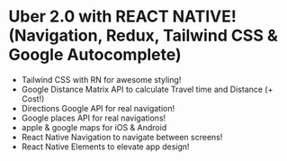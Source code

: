 # Uber 2.0 with REACT NATIVE! (Navigation, Redux, Tailwind CSS & Google Autocomplete)

- Tailwind CSS with RN for awesome styling!
- Google Distance Matrix API to calculate Travel time and Distance (+ Cost!)
- Directions Google API for real navigation!
- Google places API for real navigations!
- apple & google maps for iOS & Android
- React Native Navigation to navigate between screens!
- React Native Elements to elevate app design!
